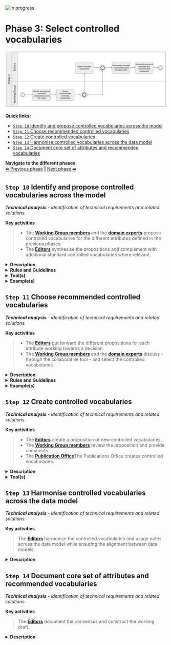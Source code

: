 ![in progress](https://img.shields.io/badge/status-in%20progress-yellow)

# Phase 3: Select controlled vocabularies
![Process_Phase 3](img/methodology_phase3.PNG)

**Quick links:**
- [`Step 10` Identify and propose controlled vocabularies across the model](../phase3.md#step-10-Identify-and-propose-controlled-vocabularies-across-the-model)
- [`Step 11` Choose recommended controlled vocabularies](../phase3.md#step-11-Choose-recommended-controlled-vocabularies)
- [`Step 12` Create controlled vocabularies](../phase3.md#step-12-Create-controlled-vocabularies)
- [`Step 13` Harmonise controlled vocabularies across the data model](../phase3.md#step-13-Harmonise-controlled-vocabularies-across-the-data-model)
- [`Step 14` Document core set of attributes and recommended vocabularies](../phase3.md#step-14-Document-core-set-of-attributes-and-recommended-vocabularies)



**Navigate to the different phases**\
[:arrow_left: Previous phase](phase2.md) **|**
[Next phase :arrow_right:](phase4.md)

## `Step 10` Identify and propose controlled vocabularies across the model
<i><b>Technical analysis</b> - identification of technical requirements and related solutions.</i>

**Key activities**
> * The [<b>Working Group members</b>](../stakeholders#working-group) and the [<b>domain experts</b>](../stakeholders#domain-experts) propose controlled vocabularies for the different attributes defined in the previous phases.
> * The [<b>Editors</b>](../stakeholders#editors) synthesise the propositions and complement with additional standard controlled vocabularies where relevant.

<details>
  <summary><b>Description</b></summary>
  
Once a core set of common attributes has been agreed upon and the draft data model is stable enough, the set of controlled vocabularies, for those attributes where a controlled vocabulary is needed, needs to be analysed. 

The editors create a table with the common attributes along one dimension and the local implementations along the other dimension, placing the controlled vocabularies suggested in the cells. Along with the controlled vocabularies, the Working Group is tasked to propose usage notes for all the attributes agreed upon.

</details>

<details>
  <summary><b>Rules and Guidelines</b></summary>

* Controlled vocabularies at the EU level are multilingual which helps in cross- border data exchange scenarios.
* (domain-specific) Controlled vocabularies which are internationally accepted should be considered. 
* Controlled vocabularies should have governance processes in place, be hosted in a sustainable manner and be provided free of charge.

</details>

<details>
  <summary><b>Tool(s)</b></summary>

* [EU Vocabularies](https://op.europa.eu/en/web/eu-vocabularies/controlled-vocabularies)
* [Core Public Service Application Profile](https://joinup.ec.europa.eu/collection/semantic-interoperability-community-semic/solution/core-public-service-vocabulary-application-profile)

</details>

<details>
  <summary><b>Example(s)</b></summary>
  
For instance, for the [gender attribute](https://github.com/SEMICeu/SDG-sandbox/issues/143) the [Human Sex](https://op.europa.eu/en/web/eu-vocabularies/at-concept-scheme/-/resource/authority/human-sex/?target=Browse&uri=http://publications.europa.eu/resource/authority/human-sex) controlled vocabulary has been identified and proposed.n. 
  
</details>

## `Step 11` Choose recommended controlled vocabularies
<i><b>Technical analysis</b> - identification of technical requirements and related solutions.</i>

**Key activities**
> * The [<b>Editors</b>](../stakeholders#editors) put forward the different propositions for each attribute working towards a decision.
> * The [<b>Working Group members</b>](../stakeholders#working-group) and the [<b>domain experts</b>](../stakeholders#domain-experts) discuss - through the collaborative tool - and select the controlled vocabularies.

<details>
  <summary><b>Description</b></summary>
  
 Based on the table of controlled vocabularies, the Working Group members discuss which controlled vocabularies are the most appropriate to be recommended as well as the soundness of the proposed usage notes. This may be based on the status of particular vocabularies (e.g. if they are based on an international standard) or on their usage across multiple implementations.

In the case of divergent views, a live discussion may be organised by the Editors and the moderator to agree on the most controversial proposed solutions.

  
</details>

<details>
  <summary><b>Rules and Guidelines</b></summary>
  
It is important to agree on common official controlled vocabularies that can harmonise across different countries the way in which specific values of properties can be specified, allowing for a uniform indexing and retrieving of data based on common terms. 

</details>

<details>
  <summary><b>Example(s)</b></summary>

As suggested by the Working Group, the editors have used the [language code list](http://publications.europa.eu/resource/authority/language) as controlled vocabulary for the language attribute of all tertiary education related evidences ([see issue #120](https://github.com/SEMICeu/SDG-sandbox/issues/120)). 

</details>

## `Step 12` Create controlled vocabularies
<i><b>Technical analysis</b> - identification of technical requirements and related solutions.</i>

**Key activities**
> * The [<b>Editors</b>](../stakeholders#editors) create a proposition of new controlled vocabularies.
> * The [<b>Working Group members</b>](../stakeholders#working-group) review the proposition and provide comments.
> * The [<b>Publication Office</b>](../stakeholders#publication-office)The Publications Office creates controlled vocabularies.

<details>
  <summary><b>Description</b></summary>
  
 In the event of no controlled vocabularies being available, the Editors (or Working Group members) have the opportunity to propose the creation of controlled vocabularies. Required controlled vocabularies, that do not exist yet, need to be created by the Publications Office, as part of the EU Vocabularies. Of course, existing controlled vocabularies can be updated, if necessary.  


</details>


<details>
  <summary><b>Tool(s)</b></summary>

* [The Publication Office](https://op.europa.eu/en/web/eu-vocabularies/controlled-vocabularies)
</details>

</details>

## `Step 13` Harmonise controlled vocabularies across the data model
<i><b>Technical analysis</b> - identification of technical requirements and related solutions.</i>

**Key activities**
> The [<b>Editors</b>](../stakeholders#editors) harmonise the controlled vocabularies and usage notes across the data model while ensuring the alignment between data models.


<details>
  <summary><b>Description</b></summary>
  
The Editors consider all controlled vocabularies and usage notes across the data model - and across all SDG data models - , check their consistency and identify any overlaps or gaps. 
Editors may propose changes to the recommendations, for example if different controlled vocabularies have been recommended for identical or similar attributes.
Editors may also propose slight changes to the usage notes, for example to harmonise the writing style across the model or solve inconsistencies.

</details>

## `Step 14` Document core set of attributes and recommended vocabularies
<i><b>Technical analysis</b> - identification of technical requirements and related solutions.</i>

**Key activities**
> The [<b>Editors</b>](../stakeholders#editors) document the consensus and construct the working draft.

<details>
  <summary><b>Description</b></summary>
  
On the basis of discussions in phase 3 and phase 4, the editors will document the decisions and prepare to update the draft data model.

</details>
